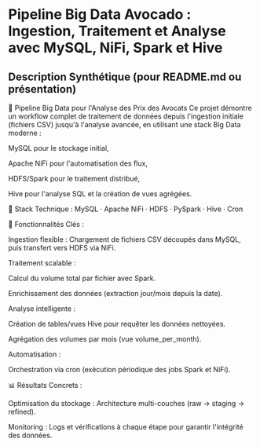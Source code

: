 # Pipeline Big Data Avocado : Ingestion, Traitement et Analyse avec MySQL, NiFi, Spark et Hive

## Description Synthétique (pour README.md ou présentation)
🥑 Pipeline Big Data pour l'Analyse des Prix des Avocats
Ce projet démontre un workflow complet de traitement de données depuis l'ingestion initiale (fichiers CSV) jusqu'à l'analyse avancée, en utilisant une stack Big Data moderne :

MySQL pour le stockage initial,

Apache NiFi pour l'automatisation des flux,

HDFS/Spark pour le traitement distribué,

Hive pour l'analyse SQL et la création de vues agrégées.

🔧 Stack Technique :
MySQL · Apache NiFi · HDFS · PySpark · Hive · Cron

🚀 Fonctionnalités Clés :

Ingestion flexible : Chargement de fichiers CSV découpés dans MySQL, puis transfert vers HDFS via NiFi.

Traitement scalable :

Calcul du volume total par fichier avec Spark.

Enrichissement des données (extraction jour/mois depuis la date).

Analyse intelligente :

Création de tables/vues Hive pour requêter les données nettoyées.

Agrégation des volumes par mois (vue volume_per_month).

Automatisation :

Orchestration via cron (exécution périodique des jobs Spark et NiFi).

📊 Résultats Concrets :

Optimisation du stockage : Architecture multi-couches (raw → staging → refined).

Monitoring : Logs et vérifications à chaque étape pour garantir l'intégrité des données.
